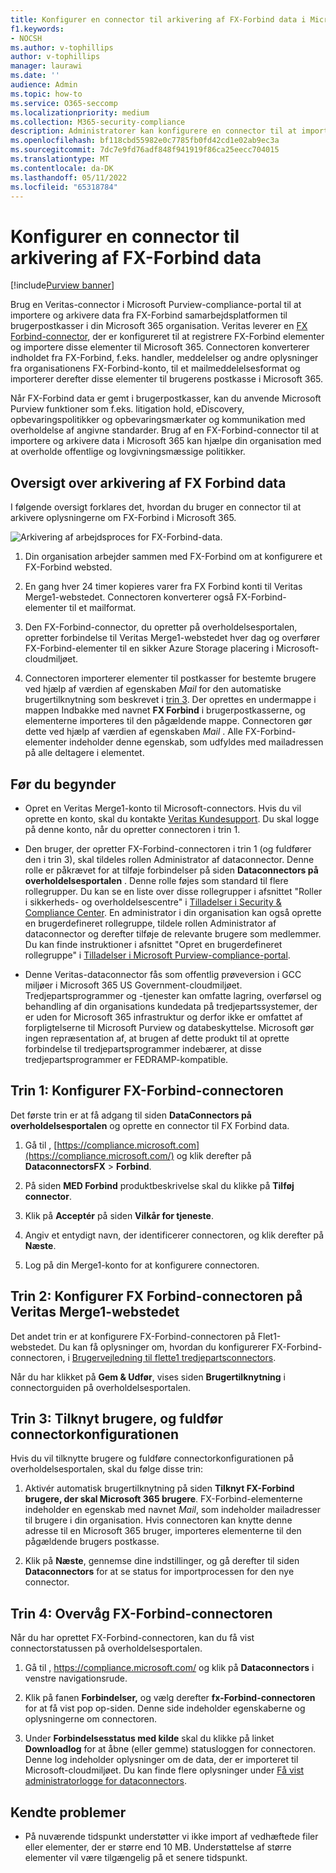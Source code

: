 ```yaml
---
title: Konfigurer en connector til arkivering af FX-Forbind data i Microsoft 365
f1.keywords:
- NOCSH
ms.author: v-tophillips
author: v-tophillips
manager: laurawi
ms.date: ''
audience: Admin
ms.topic: how-to
ms.service: O365-seccomp
ms.localizationpriority: medium
ms.collection: M365-security-compliance
description: Administratorer kan konfigurere en connector til at importere og arkivere data fra Veritas FX-Forbind i Microsoft 365. Med denne connector kan du arkivere data fra tredjepartsdatakilder i Microsoft 365 så du kan bruge funktioner til overholdelse af angivne standarder, f.eks. juridisk bevarelse, indholdssøgning og opbevaringspolitikker til at administrere din organisations tredjepartsdata.
ms.openlocfilehash: bf118cbd55982e0c7785fb0fd42cd1e02ab9ec3a
ms.sourcegitcommit: 7dc7e9fd76adf848f941919f86ca25eecc704015
ms.translationtype: MT
ms.contentlocale: da-DK
ms.lasthandoff: 05/11/2022
ms.locfileid: "65318784"
---
```

# <a name="set-up-a-connector-to-archive-fx-connect-data"></a>Konfigurer en connector til arkivering af FX-Forbind data

[!include[Purview banner](../includes/purview-rebrand-banner.md)]

Brug en Veritas-connector i Microsoft Purview-compliance-portal til at importere og arkivere data fra FX-Forbind samarbejdsplatformen til brugerpostkasser i din Microsoft 365 organisation. Veritas leverer en [FX Forbind-connector](https://globanet.com/fx-connect/), der er konfigureret til at registrere FX-Forbind elementer og importere disse elementer til Microsoft 365. Connectoren konverterer indholdet fra FX-Forbind, f.eks. handler, meddelelser og andre oplysninger fra organisationens FX-Forbind-konto, til et mailmeddelelsesformat og importerer derefter disse elementer til brugerens postkasse i Microsoft 365.

Når FX-Forbind data er gemt i brugerpostkasser, kan du anvende Microsoft Purview funktioner som f.eks. litigation hold, eDiscovery, opbevaringspolitikker og opbevaringsmærkater og kommunikation med overholdelse af angivne standarder. Brug af en FX-Forbind-connector til at importere og arkivere data i Microsoft 365 kan hjælpe din organisation med at overholde offentlige og lovgivningsmæssige politikker.

## <a name="overview-of-archiving-fx-connect-data"></a>Oversigt over arkivering af FX Forbind data

I følgende oversigt forklares det, hvordan du bruger en connector til at arkivere oplysningerne om FX-Forbind i Microsoft 365.

![Arkivering af arbejdsproces for FX-Forbind-data.](../media/FXConnectConnectorWorkflow.png)

1. Din organisation arbejder sammen med FX-Forbind om at konfigurere et FX-Forbind websted.

2. En gang hver 24 timer kopieres varer fra FX Forbind konti til Veritas Merge1-webstedet. Connectoren konverterer også FX-Forbind-elementer til et mailformat.

3. Den FX-Forbind-connector, du opretter på overholdelsesportalen, opretter forbindelse til Veritas Merge1-webstedet hver dag og overfører FX-Forbind-elementer til en sikker Azure Storage placering i Microsoft-cloudmiljøet.

4. Connectoren importerer elementer til postkasser for bestemte brugere ved hjælp af værdien af egenskaben *Mail* for den automatiske brugertilknytning som beskrevet i [trin 3](#step-3-map-users-and-complete-the-connector-setup). Der oprettes en undermappe i mappen Indbakke med navnet **FX Forbind** i brugerpostkasserne, og elementerne importeres til den pågældende mappe. Connectoren gør dette ved hjælp af værdien af egenskaben *Mail* . Alle FX-Forbind-elementer indeholder denne egenskab, som udfyldes med mailadressen på alle deltagere i elementet.

## <a name="before-you-begin"></a>Før du begynder

- Opret en Veritas Merge1-konto til Microsoft-connectors.  Hvis du vil oprette en konto, skal du kontakte [Veritas Kundesupport](https://globanet.com/ms-connectors-contact). Du skal logge på denne konto, når du opretter connectoren i trin 1.

- Den bruger, der opretter FX-Forbind-connectoren i trin 1 (og fuldfører den i trin 3), skal tildeles rollen Administrator af dataconnector. Denne rolle er påkrævet for at tilføje forbindelser på siden **Dataconnectors på overholdelsesportalen** . Denne rolle føjes som standard til flere rollegrupper. Du kan se en liste over disse rollegrupper i afsnittet "Roller i sikkerheds- og overholdelsescentre" i [Tilladelser i Security & Compliance Center](../security/office-365-security/permissions-in-the-security-and-compliance-center.md#roles-in-the-security--compliance-center). En administrator i din organisation kan også oprette en brugerdefineret rollegruppe, tildele rollen Administrator af dataconnector og derefter tilføje de relevante brugere som medlemmer. Du kan finde instruktioner i afsnittet "Opret en brugerdefineret rollegruppe" i [Tilladelser i Microsoft Purview-compliance-portal](microsoft-365-compliance-center-permissions.md#create-a-custom-role-group).

- Denne Veritas-dataconnector fås som offentlig prøveversion i GCC miljøer i Microsoft 365 US Government-cloudmiljøet. Tredjepartsprogrammer og -tjenester kan omfatte lagring, overførsel og behandling af din organisations kundedata på tredjepartssystemer, der er uden for Microsoft 365 infrastruktur og derfor ikke er omfattet af forpligtelserne til Microsoft Purview og databeskyttelse. Microsoft gør ingen repræsentation af, at brugen af dette produkt til at oprette forbindelse til tredjepartsprogrammer indebærer, at disse tredjepartsprogrammer er FEDRAMP-kompatible.

## <a name="step-1-set-up-the-fx-connect-connector"></a>Trin 1: Konfigurer FX-Forbind-connectoren

Det første trin er at få adgang til siden **DataConnectors på overholdelsesportalen** og oprette en connector til FX Forbind data.

1. Gå til , [https://compliance.microsoft.com](https://compliance.microsoft.com/) og klik derefter på **DataconnectorsFX** >  **Forbind**.

2. På siden **MED Forbind** produktbeskrivelse skal du klikke på **Tilføj connector**.

3. Klik på **Acceptér** på siden **Vilkår for tjeneste**.

4. Angiv et entydigt navn, der identificerer connectoren, og klik derefter på **Næste**.

5. Log på din Merge1-konto for at konfigurere connectoren.

## <a name="step-2-configure-the-fx-connect-connector-on-the-veritas-merge1-site"></a>Trin 2: Konfigurer FX Forbind-connectoren på Veritas Merge1-webstedet

Det andet trin er at konfigurere FX-Forbind-connectoren på Flet1-webstedet. Du kan få oplysninger om, hvordan du konfigurerer FX-Forbind-connectoren, i [Brugervejledning til flette1 tredjepartsconnectors](https://docs.ms.merge1.globanetportal.com/Merge1%20Third-Party%20Connectors%20FX%20Connect%20User%20Guide%20.pdf).

Når du har klikket på **Gem & Udfør**, vises siden **Brugertilknytning** i connectorguiden på overholdelsesportalen.

## <a name="step-3-map-users-and-complete-the-connector-setup"></a>Trin 3: Tilknyt brugere, og fuldfør connectorkonfigurationen

Hvis du vil tilknytte brugere og fuldføre connectorkonfigurationen på overholdelsesportalen, skal du følge disse trin:

1. Aktivér automatisk brugertilknytning på siden **Tilknyt FX-Forbind brugere, der skal Microsoft 365 brugere**. FX-Forbind-elementerne indeholder en egenskab med navnet *Mail*, som indeholder mailadresser til brugere i din organisation. Hvis connectoren kan knytte denne adresse til en Microsoft 365 bruger, importeres elementerne til den pågældende brugers postkasse.

2. Klik på **Næste**, gennemse dine indstillinger, og gå derefter til siden **Dataconnectors** for at se status for importprocessen for den nye connector.

## <a name="step-4-monitor-the-fx-connect-connector"></a>Trin 4: Overvåg FX-Forbind-connectoren

Når du har oprettet FX-Forbind-connectoren, kan du få vist connectorstatussen på overholdelsesportalen.

1. Gå til , <https://compliance.microsoft.com/> og klik på **Dataconnectors** i venstre navigationsrude.

2. Klik på fanen **Forbindelser,** og vælg derefter **fx-Forbind-connectoren** for at få vist pop op-siden. Denne side indeholder egenskaberne og oplysningerne om connectoren.

3. Under **Forbindelsesstatus med kilde** skal du klikke på linket **Downloadlog** for at åbne (eller gemme) statusloggen for connectoren. Denne log indeholder oplysninger om de data, der er importeret til Microsoft-cloudmiljøet. Du kan finde flere oplysninger under [Få vist administratorlogge for dataconnectors](data-connector-admin-logs.md).

## <a name="known-issues"></a>Kendte problemer

- På nuværende tidspunkt understøtter vi ikke import af vedhæftede filer eller elementer, der er større end 10 MB. Understøttelse af større elementer vil være tilgængelig på et senere tidspunkt.
